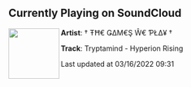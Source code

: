 ## Currently Playing on SoundCloud

[<img align="left" width="100" src="https://i1.sndcdn.com/artworks-kgvD24zydqgnZKZM-5Z59NA-t500x500.jpg">](https://soundcloud.com/the-games-we-play/tryptamind-hyperion-rising)

**Artist**: † ŦĦ€ ǤΔΜ€Ş Ŵ€ ƤŁΔ¥ † 

**Track**: Tryptamind - Hyperion Rising

Last updated at 03/16/2022 09:31

